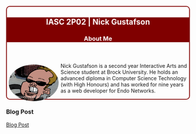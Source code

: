 <style type="text/css">
#about-me { border:solid 2px #800000;border-radius:10px }
#about-me header { background-color:#800000; }
#about-me h2, #about-me h3 { color:#ffffff }
#about-me img { float:left;height:100px;border-radius:50%;margin:5px }
</style>

<section id="about-me">
  <header>
    <h2>IASC 2P02 | Nick Gustafson</h2>
    <h3>About Me</h3>
  </header>
  
  <img src="images/caricature_cropped.png" border="0" alt="Me" />

Nick Gustafson is a second year Interactive Arts and Science student at Brock University.  He holds an advanced diploma in Computer Science Technology (with High Honours) and has worked for nine years as a web developer for Endo Networks.  
</section>

<h3>Blog Post</h3>
<a href="blog.html">Blog Post</a>

